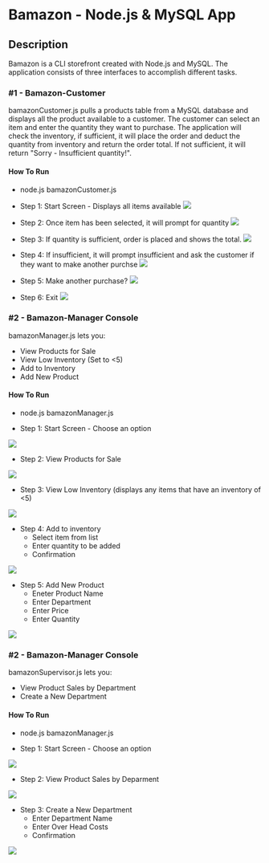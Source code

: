 # Bamazon - Node.js & MySQL App

## Description

Bamazon is a CLI storefront created with Node.js and MySQL.  The application consists of three interfaces to accomplish different tasks.

### #1 - Bamazon-Customer

bamazonCustomer.js pulls a products table from a MySQL database and displays all the product available to a customer.  The customer can select an item and enter the quantity they want to purchase.  The application will check the inventory, if sufficient, it will place the order and deduct the quantity from inventory and return the order total.  If not sufficient, it will return "Sorry - Insufficient quantity!".

#### How To Run

* node.js bamazonCustomer.js

* Step 1: Start Screen - Displays all items available
![](images/customer1.JPG)

* Step 2: Once item has been selected, it will prompt for quantity
![](images/customer2.JPG)

* Step 3: If quantity is sufficient, order is placed and shows the total.
![](images/customer3.JPG)

* Step 4: If insufficient, it will prompt insufficient and ask the customer if they want to make another purchse
![](images/customer6.JPG)

* Step 5: Make another purchase?
![](images/customer4.JPG)

* Step 6: Exit
![](images/customer5.JPG)


### #2 - Bamazon-Manager Console

bamazonManager.js lets you: 
* View Products for Sale
* View Low Inventory (Set to <5)
* Add to Inventory
* Add New Product

#### How To Run

* node.js bamazonManager.js

* Step 1: Start Screen - Choose an option

![](images/manager1.JPG)

* Step 2: View Products for Sale

![](images/manager2.JPG)

* Step 3: View Low Inventory (displays any items that have an inventory of <5)

![](images/manager3.JPG)

* Step 4: Add to inventory
    * Select item from list
    * Enter quantity to be added
    * Confirmation

![](images/manager4.JPG)

* Step 5: Add New Product
    * Eneter Product Name
    * Enter Department
    * Enter Price
    * Enter Quantity

![](images/manager5.JPG)


### #2 - Bamazon-Manager Console

bamazonSupervisor.js lets you:
* View Product Sales by Department
* Create a New Department

#### How To Run

* node.js bamazonManager.js

* Step 1: Start Screen - Choose an option

![](images/supervisor1.JPG)

* Step 2: View Product Sales by Deparment

![](images/supervisor2.JPG)

* Step 3: Create a New Department
    * Enter Department Name
    * Enter Over Head Costs
    * Confirmation

![](images/supervisor3.JPG)
